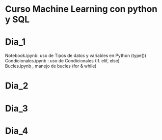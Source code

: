 # Curso Machine Learning con python y SQL  
# Dia_1  
Notebook.ipynb: uso de Tipos de datos y variables en Python (type())  
Condicionales.ipynb : uso de Condicionales (If. elif, else)  
Bucles.ipynb , manejo de bucles (for & while)  

# Dia_2  

# Dia_3

# Dia_4
